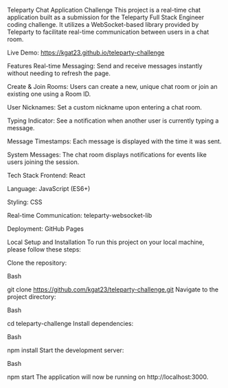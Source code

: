 Teleparty Chat Application Challenge
This project is a real-time chat application built as a submission for the Teleparty Full Stack Engineer coding challenge. It utilizes a WebSocket-based library provided by Teleparty to facilitate real-time communication between users in a chat room.

Live Demo: https://kgat23.github.io/teleparty-challenge

Features
Real-time Messaging: Send and receive messages instantly without needing to refresh the page.

Create & Join Rooms: Users can create a new, unique chat room or join an existing one using a Room ID.

User Nicknames: Set a custom nickname upon entering a chat room.

Typing Indicator: See a notification when another user is currently typing a message.

Message Timestamps: Each message is displayed with the time it was sent.

System Messages: The chat room displays notifications for events like users joining the session.

Tech Stack
Frontend: React

Language: JavaScript (ES6+)

Styling: CSS

Real-time Communication: teleparty-websocket-lib

Deployment: GitHub Pages

Local Setup and Installation
To run this project on your local machine, please follow these steps:

Clone the repository:

Bash

git clone https://github.com/kgat23/teleparty-challenge.git
Navigate to the project directory:

Bash

cd teleparty-challenge
Install dependencies:

Bash

npm install
Start the development server:

Bash

npm start
The application will now be running on http://localhost:3000.
